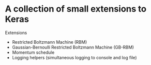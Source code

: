 # A collection of small extensions to Keras

Extensions

- Restricted Boltzmann Machine (RBM)
- Gaussian-Bernoulli Restricted Boltzmann Machine (GB-RBM)
- Momentum schedule
- Logging helpers (simultaneous logging to console and log file)

